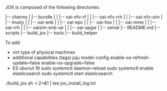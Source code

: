 JOX is composed of the following directories: 

|-- charms
|   |-- bundle
|   |  |-- oai-nfv-rf
|   |  |-- oai-nfv-rrh 
|   |  |-- oai-nfv-sim
|   |-- trusty
|   |   |-- oai-enb
|   |   |-- oai-epc
|   |   |-- oai-hss
|   |   |-- oai-mme
|   |   |-- oai-rrh
|   |   |-- oaisim-enb-ue
|   |   |-- oai-spgw
|   |-- xenial
|-- README.md
|-- scripts
    |-- build_jox
    |-- tools
        |-- build_helper
        
        
To add:
- virt type of physical machines
- additional capabilities (tags)
 juju model-config enable-os-refresh-update=false enable-os-upgrade=false
- ES ubunut 16 
sudo systemctl daemon-reload
sudo systemctl enable elasticsearch
sudo systemctl start elasticsearch


./build_jox.sh -i 2>&1 | tee jox_install_log.txt